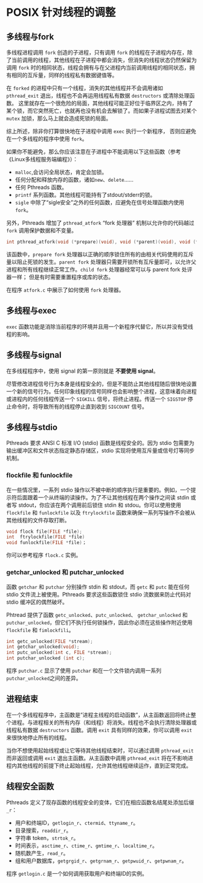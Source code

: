 # POSIX 针对线程的调整

## 多线程与fork

多线程进程调用 `fork` 创造的子进程，只有调用 `fork` 的线程在子进程内存在，除了当前调用的线程，其他线程在子进程中都会消失，但消失的线程状态仍然保留为调用 `fork` 时的相同状态，线程会拥有与在父进程内当前调用线程的相同状态，拥有相同的互斥量，同样的线程私有数据键值等。

在 `forked` 的进程中只有一个线程，消失的其他线程并不会调用诸如 `pthread_exit` 退出，线程也不会再运用线程私有数据 `destructors` 或清除处理函数。
这里就存在一个很危险的局面，其他线程可能正好位于临界区之内，持有了某个锁，而它突然死亡，也就再也没有机会去解锁了。而如果子进程试图去对某个 `mutex` 加锁，那么马上就会造成死锁的局面。

综上所述，除非你打算很快地在子进程中调用 `exec` 执行一个新程序， 否则应避免在一个多线程的程序中使用 `fork`。

如果你不能避免，那么你应该注意在子进程中不能调用以下这些函数（参考《Linux多线程服务端编程》）：

- `malloc`,会访问全局状态，肯定会加锁。
- 任何分配和释放内存的函数，诸如`new`、`delete`......
- 任何 Pthreads 函数。
- `printf` 系列函数。其他线程可能持有了stdout/stderr的锁。
- `sigle` 中除了“sigle安全”之外的任何函数，应避免在信号处理函数内使用 `fork`。

另外，Pthreads 增加了 `pthread_atfork` “fork 处理器” 机制以允许你的代码越过 `fork` 调用保护数据和不变量。

```c
int pthread_atfork(void (*prepare)(void), void (*parent)(void), void (*child)(void));
```

该函数中，`prepare fork` 处理器以正确的顺序锁住所有的由相关代码使用的互斥量以阻止死锁的发生。`parent fork` 处理器只需要开锁所有互斥量即可，以允许父进程和所有线程继续正常工作。`child fork` 处理器经常可以与 parent fork 处评器一样； 但是有时需要重置程序或库的状态。

在程序 `atfork.c` 中展示了如何使用 `fork` 处理器。

## 多线程与exec

`exec` 函数功能是消除当前程序的环境并且用一个新程序代替它，所以并没有受线程的影响。

## 多线程与signal

在多线程程序中，使用 signal 的第一原则就是 **不要使用 signal**。

尽管修改进程信号行为本身是线程安全的，但是不能防止其他线程随后很快地设置一个新的信号行为。任何印象线程的信号同样也会影响整个进程，这意味着向进程或进程内的任何线程传送一个 `SIGKILL` 信号，将终止进程。传送一个 `SIGSTOP` 停止命令时，将导致所有的线程停止直到收到 `SIGCOUNT` 信号。

## 多线程与stdio

Pthreads 要求 ANSI C 标准 I/O (stdio) 函数是线程安全的。因为 stdio 包需要为输出缓冲区和文件状态指定静态存储区，stdio 实现将使用互斥量或信号灯等同步机制。

### flockfile 和 funlockfile

在一些情况里，一系列 stdio 操作以不被中断的顺序执行是重要的。例如，一个提示符后面跟着一个从终端的读操作。为了不让其他线程在两个操作之间读 stdin 或者写
stdout，你应该在两个调用前后锁住 stdin 和 stdou。你可以使用使用 `flockfile` 和 `funlockfile` 以及 `ftrylockfile` 函数来确保一系列写操作不会被从其他线程的文件存取打断。

```c
void flock file(FILE *file);
int  ftrylockfile(FILE *file)
void funlockfile(FILE *file)；
```

你可以参考程序 `flock.c` 实例。

### getchar_unlocked 和 putchar_unlocked

函数 `getchar` 和 `putchar` 分别操作 stdin 和 stdout，而 `getc` 和 `putc` 能在任何stdio 文件流上被使用。Pthreads 要求这些函数锁住 stdio 流数据来防止代码对 stdio 缓冲区的偶然破坏。

Phtread 提供了函数 `getc_unlocked`、`putc_unlocked`、 `getchar_unlocked` 和 `putchar_unlocked`，但它们不执行任何锁操作，因此你必须在这些操作附近使用 `flockfile` 和 `fimlockfili`。

```c
int getc_unlocked(FILE *stream);
int getchar_unlocked(void);
int putc_unlocked(int c, FILE *stream);
int putchar_unlocked (int c);
```

程序 `putchar.c` 显示了使用 `putchar` 和在一个文件锁内调用一系列 `putchar_unlocked`之间的差异。

## 进程结束

在一个多线程程序中，主函数是”进程主线程的启动函数”，从主函数返回将终止整个进程。与进程相关的所有内存（和线程）将消失。线程也不会执行清除处理器或线程私有数据 `destructors` 函数。调用 `exit` 具有同样的效果，你可以调用 `exit` 来很快地停止所有的线程。

当你不想使用起始线程或让它等待其他线程结束时，可以通过调用 `pthread_exit` 而非返回或调用 `exit` 退出主函数。从主函数中调用 `pthread_exit` 将在不影响进程内其他线程的前提下终止起始线程，允许其他线程继续运作，直到正常完成。

## 线程安全函数

Pthreads 定义了现存函数的线程安全的变体，它们在相应函数名结尾处添加后缀 `_r`：

- 用户和终端ID，`getlogin_r`、`ctermid`、`ttyname_r`。
- 目录搜索，`readdir_r`。
- 字符串 token，`strtok_r`。
- 时间表示，`asctime_r`、`ctime_r`、`gmtime_r`、`localtime_r`。
- 随机数产生，`read_r`。
- 组和用户数据库，`getgrgid_r`、`getgrnam_r`、`getpwuid_r`、`getpwnam_r`。

程序 `getlogin.c` 是一个如何调用获取用户和终端ID的实例。